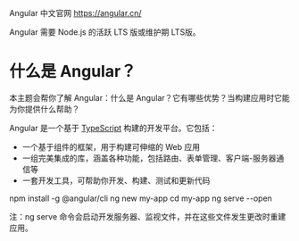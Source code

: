 Angular 中文官网
https://angular.cn/

Angular 需要 Node.js 的活跃 LTS 版或维护期 LTS版。

# 什么是 Angular？[](https://angular.cn/guide/what-is-angular#what-is-angular "Link to this heading")

本主题会帮你了解 Angular：什么是 Angular？它有哪些优势？当构建应用时它能为你提供什么帮助？

Angular 是一个基于 [TypeScript](https://www.typescriptlang.org/) 构建的开发平台。它包括：

* 一个基于组件的框架，用于构建可伸缩的 Web 应用
* 一组完美集成的库，涵盖各种功能，包括路由、表单管理、客户端-服务器通信等
* 一套开发工具，可帮助你开发、构建、测试和更新代码

npm install -g @angular/cli
ng new my-app
cd my-app
ng serve --open

注：ng serve 命令会启动开发服务器、监视文件，并在这些文件发生更改时重建应用。
